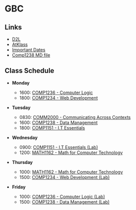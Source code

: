 # GBC

## Links
- [D2L](https://learn.georgebrown.ca)
- [AtKlass](https://app.atklass.com)
- [Important Dates](https://www.georgebrown.ca/current-students/important-dates?term=27246&category=131)
- [Comp1238 MD file](comp1238.md)

## Class Schedule 
- **Monday**
  - 1600: [COMP1236 - Computer Logic](https://learn.georgebrown.ca/d2l/home/337951)
  - 1800: [COMP1234 - Web Development](https://learn.georgebrown.ca/d2l/home/342901)

- **Tuesday**
  - 0830: [COMM2000 - Communicating Across Contexts](https://learn.georgebrown.ca/d2l/le/content/325265/Home)
  - 1600: [COMP1238 - Data Management](https://learn.georgebrown.ca/d2l/home/334969)
  - 1800: [COMP1151 - I.T Essentials](https://learn.georgebrown.ca/d2l/home/335101)

- **Wednesday**
  - 0900: [COMP1151 - I.T Essentials (Lab)](https://learn.georgebrown.ca/d2l/home/335101)
  - 1200: [MATH1162 - Math for Computer Technology](https://learn.georgebrown.ca/d2l/home/331954)

- **Thursday**
  - 1000: [MATH1162 - Math for Computer Technology](https://learn.georgebrown.ca/d2l/home/331954)
  - 1500: [COMP1234 - Web Development (Lab)](https://learn.georgebrown.ca/d2l/home/342901)

- **Friday**
  - 1000: [COMP1236 - Computer Logic (Lab)](https://learn.georgebrown.ca/d2l/home/337951)
  - 1500: [COMP1238 - Data Management (Lab)](https://learn.georgebrown.ca/d2l/home/334969)
 

